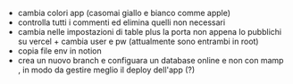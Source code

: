 - cambia colori app (casomai giallo e bianco comme apple)
- controlla tutti i commenti ed elimina quelli non necessari
- cambia nelle impostazioni di table plus la porta non appena lo pubblichi su vercel + cambia user e pw (attualmente sono entrambi in root)
- copia file env in notion
- crea un nuovo branch e configuara un database online e non con mamp , in modo da gestire meglio il deploy dell'app (?)

